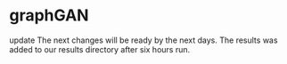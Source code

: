 # graphGAN
update
The next changes will be ready by the next days.
The results was added to our results directory after six hours run.
